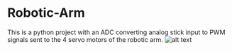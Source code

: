 # Robotic-Arm
This is a python project with an ADC converting analog stick input to PWM signals sent to the 4 servo motors of the robotic arm.
![alt text](https://i.imgur.com/aSxA2oK.jpeg)

